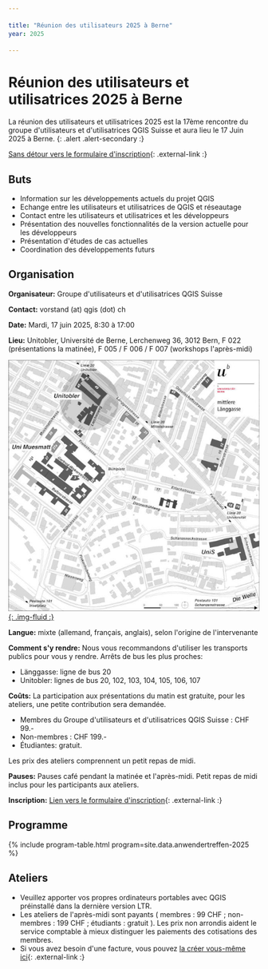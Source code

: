```yaml
---

title: "Réunion des utilisateurs 2025 à Berne"
year: 2025

---
```


# Réunion des utilisateurs et utilisatrices 2025 à Berne

La réunion des utilisateurs et utilisatrices 2025 est la 17ème rencontre du groupe
d'utilisateurs et d'utilisatrices QGIS Suisse et aura lieu le 17 Juin 2025 à Berne.
{: .alert .alert-secondary :}

[Sans détour vers le formulaire d'inscription](https://forms.gle/JH4Xy65yjRHuztPr6){: .external-link :}

## Buts

* Information sur les développements actuels du projet QGIS
* Echange entre les utilisateurs et utilisatrices de QGIS et réseautage
* Contact entre les utilisateurs et utilisatrices et les développeurs
* Présentation des nouvelles fonctionnalités de la version actuelle pour les développeurs
* Présentation d'études de cas actuelles
* Coordination des développements futurs

## Organisation

**Organisateur:** Groupe d'utilisateurs et d'utilisatrices QGIS Suisse

**Contact:** vorstand (at) qgis (dot) ch

**Date:** Mardi, 17 juin 2025, 8:30 à 17:00

**Lieu:** Unitobler, Université de Berne, Lerchenweg 36, 3012 Bern, F 022 (présentations la matinée), F 005 / F 006 / F 007 (workshops l'après-midi)

[![Plan de Situation Unitobler](/assets/img/08_Tobler_Lage.jpg){: .img-fluid :}](https://www.unibe.ch/universite/campus_et_infrastructures/plans_de_situation_et_auditoires/plan_de_situation/8__unitobler/index_fra.html)

**Langue:** mixte (allemand, français, anglais), selon l'origine de l'intervenante

**Comment s'y rendre:** Nous vous recommandons d'utiliser les transports publics
pour vous y rendre. Arrêts de bus les plus proches:

* Länggasse: ligne de bus 20
* Unitobler: lignes de bus 20, 102, 103, 104, 105, 106, 107

**Coûts:** La participation aux présentations du matin est gratuite,
pour les ateliers, une petite contribution sera demandée.

* Membres du Groupe d'utilisateurs et d'utilisatrices QGIS Suisse : CHF 99.-
* Non-membres : CHF 199.-
* Étudiantes: gratuit.

Les prix des ateliers comprennent un petit repas de midi.

**Pauses:** Pauses café pendant la matinée et l'après-midi. Petit repas de midi inclus pour les participants aux ateliers.

**Inscription:** [Lien vers le formulaire d'inscription](https://forms.gle/JH4Xy65yjRHuztPr6){: .external-link :}

## Programme

{% include program-table.html program=site.data.anwendertreffen-2025 %}

## Ateliers

* Veuillez apporter vos propres ordinateurs portables avec QGIS préinstallé dans la dernière version LTR.
* Les ateliers de l'après-midi sont payants
( membres : 99 CHF ; non-membres : 199 CHF ; étudiants : gratuit ). Les prix non
arrondis aident le service comptable à mieux distinguer les paiements des
cotisations des membres.
* Si vous avez besoin d'une facture, vous pouvez
[la créer vous-même ici](https://www.qgis.ch/invoice-usermeeting/){: .external-link :}
